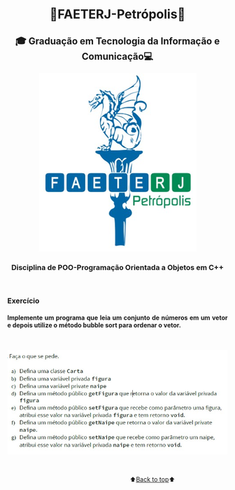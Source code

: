 <h1 align="center"><a name="back-to-top"></a> 🐲FAETERJ-Petrópolis🐲</h1> 

<h2   align="center">🎓
    Graduação em Tecnologia da Informação e Comunicação💻</h2>
 <p align="center">
    <img src="https://github.com/marcosbarker/classes-e-objetos.01/blob/main/img/faeterj-logo.jpg" alt="faeterj-logo">
    </p>
<h3 align="center">
    Disciplina de POO-Programação Orientada a Objetos em C++</h3>

<br/>

### Exercício

<h4 align="justify">
    Implemente um programa que leia um conjunto de números em um vetor e depois utilize o método bubble sort para ordenar o vetor. 
    </h4>
   
<br/>

<p align="center">
    <a href="">
        <img src="https://github.com/marcosbarker/classes-e-objetos.01/blob/main/img/img-exerc.jpg" alt="imagem exercicio">
    </a>
        </p>

<br/>


&emsp;&emsp;&emsp;&emsp;&emsp;&emsp;&emsp;&emsp;&emsp;&emsp;&emsp;&emsp;&emsp;&emsp;&emsp;&emsp;&emsp;&emsp;&emsp;&emsp;⬆️[Back to top](#back-to-top)⬆️ 

